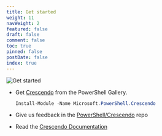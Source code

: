 ```yaml
---
title: Get started
weight: 11
navWeight: 2
featured: false
draft: false
comment: false
toc: true
pinned: false
postDate: false
index: true
---
```

<!-- markdownlint-disable MD041 -->
![Get started][01]

- Get [Crescendo][04] from the PowerShell Gallery.

  ```powershell
  Install-Module -Name Microsoft.PowerShell.Crescendo
  ```

- Give us feedback in the [PowerShell/Crescendo][02] repo

- Read the [Crescendo Documentation][03]

<!-- link references -->
[01]: images/crescendo/slide11.png
[02]: https://github.com/PowerShell/Crescendo
[03]: https://learn.microsoft.com/powershell/utility-modules/crescendo/overview
[04]: https://www.powershellgallery.com/packages/Microsoft.PowerShell.Crescendo
